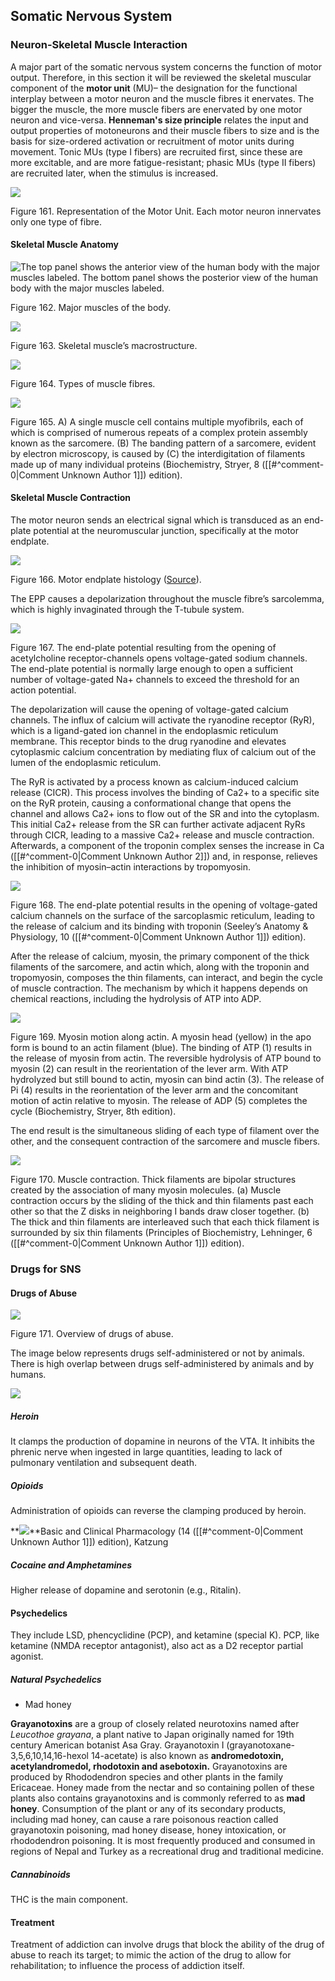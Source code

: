 ## Somatic Nervous System

### Neuron-Skeletal Muscle Interaction

A major part of the somatic nervous system concerns the function of motor output. Therefore, in this section it will be reviewed the skeletal muscular component of the **motor unit** (MU)– the designation for the functional interplay between a motor neuron and the muscle fibres it enervates. The bigger the muscle, the more muscle fibers are enervated by one motor neuron and vice-versa. **Henneman's size principle** relates the input and output properties of motoneurons and their muscle fibers to size and is the basis for size-ordered activation or recruitment of motor units during movement. Tonic MUs (type I fibers) are recruited first, since these are more excitable, and are more fatigue-resistant; phasic MUs (type II fibers) are recruited later, when the stimulus is increased.

![](<2 - Source Material/Masters/attachments/Attachment 220.png>)

Figure 161. Representation of the Motor Unit. Each motor neuron innervates only one type of fibre.

#### Skeletal Muscle Anatomy

![The top panel shows the anterior view of the human body with the major muscles labeled. The bottom panel shows the posterior view of the human body with the major muscles labeled.](<2 - Source Material/Masters/attachments/The top panel shows the anterior view of the human body with the major muscles labeled The bottom panel shows the posterior view of the human body with the major muscles labeled.jpeg>)

Figure 162. Major muscles of the body.

![](<2 - Source Material/Masters/attachments/Attachment 221.png>)

Figure 163. Skeletal muscle’s macrostructure.

![](<2 - Source Material/Masters/attachments/Attachment 222.png>)

Figure 164. Types of muscle fibres.

![](<2 - Source Material/Masters/attachments/Attachment 223.png>)

Figure 165. A) A single muscle cell contains multiple myofibrils, each of which is comprised of numerous repeats of a complex protein assembly known as the sarcomere. (B) The banding pattern of a sarcomere, evident by electron microscopy, is caused by (C) the interdigitation of filaments made up of many individual proteins (Biochemistry, Stryer, 8 ([[#^comment-0|Comment Unknown Author 1]]) edition).

#### Skeletal Muscle Contraction

The motor neuron sends an electrical signal which is transduced as an end-plate potential at the neuromuscular junction, specifically at the motor endplate.

![](<2 - Source Material/Masters/attachments/Attachment 2.jpeg>)

Figure 166. Motor endplate histology ([Source](https://histology.siu.edu/ssb/NM040b.htm)).

The EPP causes a depolarization throughout the muscle fibre’s sarcolemma, which is highly invaginated through the T-tubule system.

![](<2 - Source Material/Masters/attachments/Attachment 224.png>)

Figure 167. The end-plate potential resulting from the opening of acetylcholine receptor-channels opens voltage-gated sodium channels. The end-plate potential is normally large enough to open a sufficient number of voltage-gated Na+ channels to exceed the threshold for an action potential.

The depolarization will cause the opening of voltage-gated calcium channels. The influx of calcium will activate the ryanodine receptor (RyR), which is a ligand-gated ion channel in the endoplasmic reticulum membrane. This receptor binds to the drug ryanodine and elevates cytoplasmic calcium concentration by mediating flux of calcium out of the lumen of the endoplasmic reticulum.

The RyR is activated by a process known as calcium-induced calcium release (CICR). This process involves the binding of Ca2+ to a specific site on the RyR protein, causing a conformational change that opens the channel and allows Ca2+ ions to flow out of the SR and into the cytoplasm. This initial Ca2+ release from the SR can further activate adjacent RyRs through CICR, leading to a massive Ca2+ release and muscle contraction. Afterwards, a component of the troponin complex senses the increase in Ca ([[#^comment-0|Comment Unknown Author 2]]) and, in response, relieves the inhibition of myosin–actin interactions by tropomyosin.

![](<2 - Source Material/Masters/attachments/Attachment 225.png>)

Figure 168. The end-plate potential results in the opening of voltage-gated calcium channels on the surface of the sarcoplasmic reticulum, leading to the release of calcium and its binding with troponin (Seeley’s Anatomy & Physiology, 10 ([[#^comment-0|Comment Unknown Author 1]]) edition).

After the release of calcium, myosin, the primary component of the thick filaments of the sarcomere, and actin which, along with the troponin and tropomyosin, composes the thin filaments, can interact, and begin the cycle of muscle contraction. The mechanism by which it happens depends on chemical reactions, including the hydrolysis of ATP into ADP.

![](<2 - Source Material/Masters/attachments/Attachment 226.png>)

Figure 169. Myosin motion along actin. A myosin head (yellow) in the apo form is bound to an actin filament (blue). The binding of ATP (1) results in the release of myosin from actin. The reversible hydrolysis of ATP bound to myosin (2) can result in the reorientation of the lever arm. With ATP hydrolyzed but still bound to actin, myosin can bind actin (3). The release of Pi (4) results in the reorientation of the lever arm and the concomitant motion of actin relative to myosin. The release of ADP (5) completes the cycle (Biochemistry, Stryer, 8th edition).

The end result is the simultaneous sliding of each type of filament over the other, and the consequent contraction of the sarcomere and muscle fibers.

![](<2 - Source Material/Masters/attachments/Attachment 227.png>)

Figure 170. Muscle contraction. Thick filaments are bipolar structures created by the association of many myosin molecules. (a) Muscle contraction occurs by the sliding of the thick and thin filaments past each other so that the Z disks in neighboring I bands draw closer together. (b) The thick and thin filaments are interleaved such that each thick filament is surrounded by six thin filaments (Principles of Biochemistry, Lehninger, 6 ([[#^comment-0|Comment Unknown Author 1]]) edition).

### Drugs for SNS

#### Drugs of Abuse

**![](<2 - Source Material/Masters/attachments/Attachment 228.png>)**

Figure 171. Overview of drugs of abuse.

The image below represents drugs self-administered or not by animals. There is high overlap between drugs self-administered by animals and by humans.

**![](<2 - Source Material/Masters/attachments/Attachment 229.png>)**

##### Heroin

It clamps the production of dopamine in neurons of the VTA. It inhibits the phrenic nerve when ingested in large quantities, leading to lack of pulmonary ventilation and subsequent death.

##### Opioids

Administration of opioids can reverse the clamping produced by heroin.

**![](<2 - Source Material/Masters/attachments/Attachment 230.png>)**Basic and Clinical Pharmacology (14 ([[#^comment-0|Comment Unknown Author 1]]) edition), Katzung

##### Cocaine and Amphetamines

Higher release of dopamine and serotonin (e.g., Ritalin).

#### Psychedelics

They include LSD, phencyclidine (PCP), and ketamine (special K). PCP, like ketamine (NMDA receptor antagonist), also act as a D2 receptor partial agonist.

##### Natural Psychedelics

- Mad honey

**Grayanotoxins** are a group of closely related neurotoxins named after _Leucothoe grayana_, a plant native to Japan originally named for 19th century American botanist Asa Gray. Grayanotoxin I (grayanotoxane-3,5,6,10,14,16-hexol 14-acetate) is also known as **andromedotoxin, acetylandromedol, rhodotoxin and asebotoxin.** Grayanotoxins are produced by Rhododendron species and other plants in the family Ericaceae. Honey made from the nectar and so containing pollen of these plants also contains grayanotoxins and is commonly referred to as **mad honey**. Consumption of the plant or any of its secondary products, including mad honey, can cause a rare poisonous reaction called grayanotoxin poisoning, mad honey disease, honey intoxication, or rhododendron poisoning. It is most frequently produced and consumed in regions of Nepal and Turkey as a recreational drug and traditional medicine.

##### Cannabinoids

THC is the main component.

#### Treatment

Treatment of addiction can involve drugs that block the ability of the drug of abuse to reach its target; to mimic the action of the drug to allow for rehabilitation; to influence the process of addiction itself.